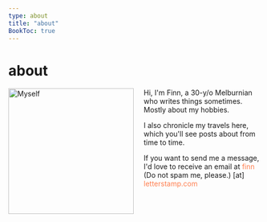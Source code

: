 ```yaml
---
type: about
title: "about"
BookToc: true
---
```

# about

<img src="/images/moi.png" width="250" alt="Myself" style="float:left; margin-right:20px; padding-bottom: 20px;" /> Hi, I'm Finn, a 30-y/o Melburnian who writes things sometimes. Mostly about my hobbies.

I also chronicle my travels here, which you'll see posts about from time to time.

If you want to send me a message, I'd love to receive an email at <span style="color: #FF7F50;">finn</span> <span class="nospam"> (Do not spam me, please.) </span> [at] <span style="color: #FF7F50;">letterstamp.com</span>